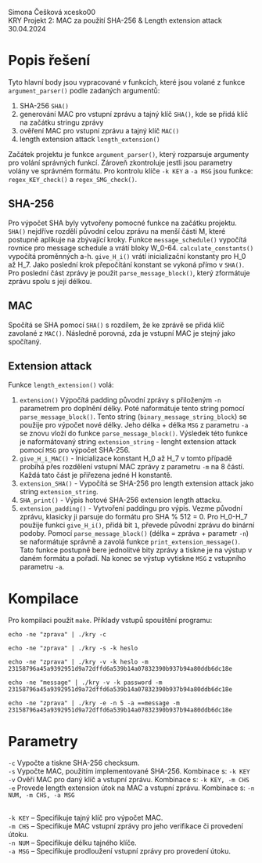 Simona Češková xcesko00  
KRY Projekt 2: MAC za použití SHA-256 & Length extension attack  
30.04.2024


# Popis řešení
Tyto hlavní body jsou vypracované v funkcích, které jsou volané z funkce ``argument_parser()`` podle zadaných argumentů:
1) SHA-256 ``SHA()``
2) generování MAC pro vstupní zprávu a tajný klíč ``SHA()``, kde se přidá klíč na začátku stringu zprávy
3) ověření MAC pro vstupní zprávu a tajný klíč ``MAC()``
4) length extension attack ``length_extension()``

Začátek projektu je funkce ``argument_parser()``, který rozparsuje argumenty pro volání správných funkcí. Zároveň zkontroluje jestli jsou parametry volány ve správném formátu. Pro kontrolu klíče ``-k KEY`` a ``-a MSG`` jsou funkce: ``regex_KEY_check()`` a ``regex_SMG_check()``.

## SHA-256
Pro výpočet SHA byly vytvořeny pomocné funkce na začátku projektu. ``SHA()`` nejdříve rozdělí původní celou zprávu na menší části M, které postupně aplikuje na zbývající kroky. Funkce ``message_schedule()`` vypočítá rovnice pro message schedule a vrátí bloky W_0-64. ``calculate_constants()`` vypočítá proměnných a-h. ``give_H_i()`` vrátí inicializační konstanty pro H_0 až H_7. Jako poslední krok přepočítání konstant se vykoná přímo v ``SHA()``. Pro poslední část zprávy je použit ``parse_message_block()``, který zformátuje zprávu spolu s její délkou.

## MAC
Spočítá se SHA pomocí ``SHA()`` s rozdílem, že ke zprávě se přidá klíč zavolané z ``MAC()``. Následně porovná, zda je vstupní MAC je stejný jako spočítaný.

## Extension attack
Funkce ``length_extension()`` volá:
1) ``extension()`` Výpočítá padding původní zprávy s přiloženým ``-n`` parametrem pro doplnění délky. Poté naformátuje tento string pomocí ``parse_message_block()``. Tento string (``binary_message_string_block``) se použije pro výpočet nové délky. Jeho délka + délka ``MSG`` z parametru ``-a`` se znovu vloží do funkce ``parse_message_block()``. Výsledek této funkce je naformátovaný string ``extension_string`` - lenght extension attack pomocí ``MSG`` pro výpočet SHA-256.
2) ``give_H_i_MAC()`` - Inicializace konstant H_0 až H_7 v tomto případě probíhá přes rozdělení vstupní MAC zprávy z parametru ``-m`` na 8 částí. Každá tato část je přiřezena jedné H konstantě.
3) ``extension_SHA()`` - Vypočítá se SHA-256 pro length extension attack jako string ``extension_string``.
3) ``SHA_print()`` - Výpis hotové SHA-256 extension length attacku.
4) ``extension_padding()`` - Vytvoření paddingu pro výpis. Vezme původní zprávu, klasicky ji parsuje do formátu pro SHA % 512 = 0. Pro H_0-H_7 použije funkci ``give_H_i()``, přidá bit ``1``, převede původní zprávu do binární podoby. Pomocí ``parse_message_block()`` (délka = zpráva + parametr ``-n``) se naformátuje správně a zavolá funkce ``print_extension_message()``. Tato funkce postupně bere jednolitvé bity zprávy a tiskne je na výstup v daném formátu a pořadí. Na konec se výstup vytiskne ``MSG`` z vstupního parametru ``-a``.

# Kompilace
Pro kompilaci použít ``make``. Příklady vstupů spouštění programu:

```
echo -ne "zprava" | ./kry -c

echo -ne "zprava" | ./kry -s -k heslo

echo -ne "zprava" | ./kry -v -k heslo -m 23158796a45a9392951d9a72dffd6a539b14a07832390b937b94a80ddb6dc18e

echo -ne "message" | ./kry -v -k password -m 23158796a45a9392951d9a72dffd6a539b14a07832390b937b94a80ddb6dc18e

echo -ne "zprava" | ./kry -e -n 5 -a ==message -m 23158796a45a9392951d9a72dffd6a539b14a07832390b937b94a80ddb6dc18e

```

# Parametry
``-c`` Vypočte a tiskne SHA-256 checksum.  
``-s`` Vypočte MAC, použitím implementované SHA-256. Kombinace s: ``-k KEY``  
``-v`` Ověří MAC pro daný klíč a vstupní zprávu. Kombinace s: ``-k KEY, -m CHS``  
``-e`` Provede length extension útok na MAC a vstupní zprávu. Kombinace s: ``-n NUM, -m CHS, -a MSG``  
##

``-k KEY`` – Specifikuje tajný klíč pro výpočet MAC.  
``-m CHS`` – Specifikuje MAC vstupní zprávy pro jeho verifikace či provedení
útoku.  
``-n NUM`` – Specifikuje délku tajného klíče.  
``-a MSG`` – Specifikuje prodloužení vstupní zprávy pro provedení
útoku.  
